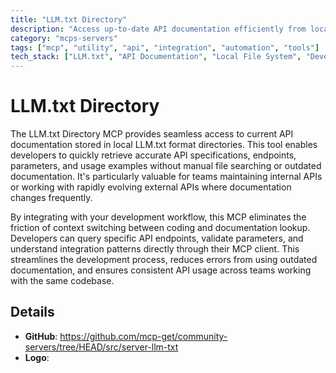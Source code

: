 ```yaml
---
title: "LLM.txt Directory"
description: "Access up-to-date API documentation efficiently from local directories."
category: "mcps-servers"
tags: ["mcp", "utility", "api", "integration", "automation", "tools"]
tech_stack: ["LLM.txt", "API Documentation", "Local File System", "Developer Tools"]
---
```


# LLM.txt Directory

The LLM.txt Directory MCP provides seamless access to current API documentation stored in local LLM.txt format directories. This tool enables developers to quickly retrieve accurate API specifications, endpoints, parameters, and usage examples without manual file searching or outdated documentation. It's particularly valuable for teams maintaining internal APIs or working with rapidly evolving external APIs where documentation changes frequently.

By integrating with your development workflow, this MCP eliminates the friction of context switching between coding and documentation lookup. Developers can query specific API endpoints, validate parameters, and understand integration patterns directly through their MCP client. This streamlines the development process, reduces errors from using outdated documentation, and ensures consistent API usage across teams working with the same codebase.

## Details

- **GitHub**: https://github.com/mcp-get/community-servers/tree/HEAD/src/server-llm-txt
- **Logo**: 
